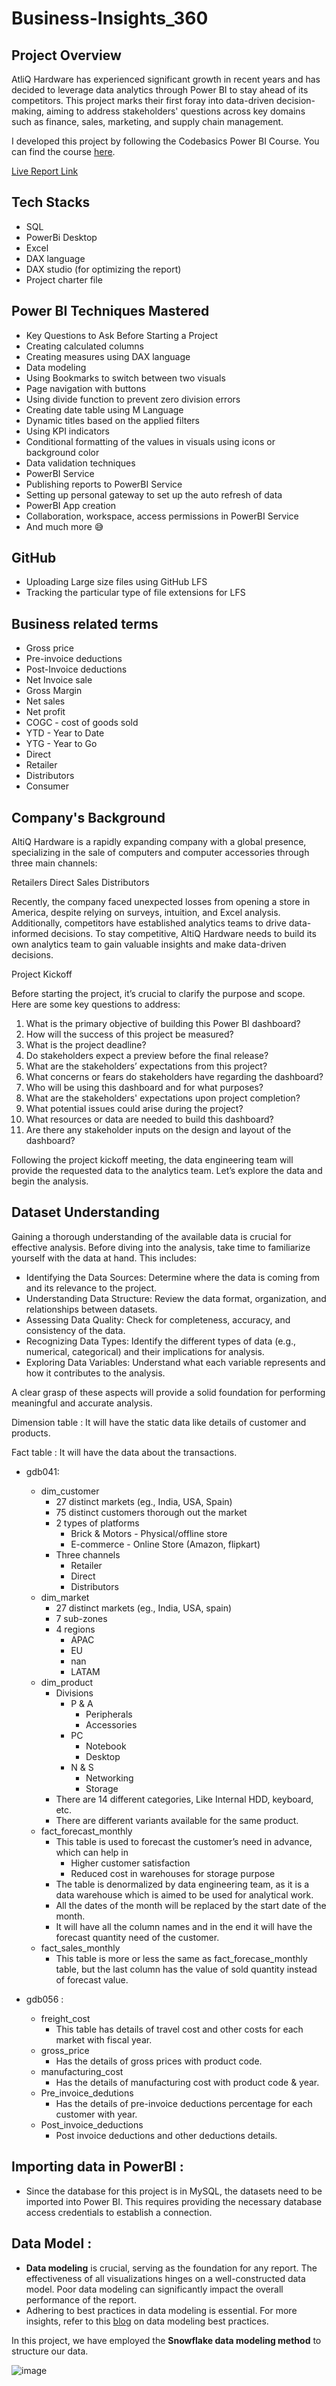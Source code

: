 # Business-Insights_360

## Project Overview

AtliQ Hardware has experienced significant growth in recent years and has decided to leverage data analytics through Power BI to stay ahead of its competitors. This project marks their first foray into data-driven decision-making, aiming to address stakeholders' questions across key domains such as finance, sales, marketing, and supply chain management.

I developed this project by following the Codebasics Power BI Course. You can find the course [here](https://codebasics.io/bootcamps/data-analytics-bootcamp-with-practical-job-assistance).

[Live Report Link](https://app.powerbi.com/view?r=eyJrIjoiNGEwYmE5NTEtYWNiZS00NTNiLWJjMTktOGU2YzFkYWRkYWU4IiwidCI6ImRmODY3OWNkLWE4MGUtNDVkOC05OWFjLWM4M2VkN2ZmOTVhMCJ9)

## Tech Stacks

- SQL
- PowerBi Desktop
- Excel
- DAX language
- DAX studio (for optimizing the report)
- Project charter file

## Power BI Techniques Mastered

- Key Questions to Ask Before Starting a Project
- Creating calculated columns
- Creating measures using DAX language
- Data modeling
- Using Bookmarks to switch between two visuals
- Page navigation with buttons
- Using divide function to prevent zero division errors
- Creating date table using M Language
- Dynamic titles based on the applied filters
- Using KPI indicators
- Conditional formatting of the values in visuals using icons or background color
- Data validation techniques
- PowerBI Service
- Publishing reports to PowerBI Service
- Setting up personal gateway to set up the auto refresh of data
- PowerBI App creation
- Collaboration, workspace, access permissions in PowerBI Service
- And much more 😅

## GitHub

- Uploading Large size files using GitHub LFS
- Tracking the particular type of file extensions for LFS

## Business related terms

- Gross price
- Pre-invoice deductions
- Post-Invoice deductions
- Net Invoice sale
- Gross Margin
- Net sales
- Net profit
- COGC - cost of goods sold
- YTD - Year to Date
- YTG - Year to Go
- Direct
- Retailer
- Distributors
- Consumer

## Company's Background

AltiQ Hardware is a rapidly expanding company with a global presence, specializing in the sale of computers and computer accessories through three main channels:

Retailers
Direct Sales
Distributors

Recently, the company faced unexpected losses from opening a store in America, despite relying on surveys, intuition, and Excel analysis. Additionally, competitors have established analytics teams to drive data-informed decisions. To stay competitive, AltiQ Hardware needs to build its own analytics team to gain valuable insights and make data-driven decisions.

Project Kickoff

Before starting the project, it’s crucial to clarify the purpose and scope. Here are some key questions to address:

1. What is the primary objective of building this Power BI dashboard?
2. How will the success of this project be measured?
3. What is the project deadline?
4. Do stakeholders expect a preview before the final release?
5. What are the stakeholders’ expectations from this project?
6. What concerns or fears do stakeholders have regarding the dashboard?
7. Who will be using this dashboard and for what purposes?
8. What are the stakeholders' expectations upon project completion?
9. What potential issues could arise during the project?
10. What resources or data are needed to build this dashboard?
11. Are there any stakeholder inputs on the design and layout of the dashboard?

Following the project kickoff meeting, the data engineering team will provide the requested data to the analytics team. 
Let’s explore the data and begin the analysis.

## Dataset Understanding

Gaining a thorough understanding of the available data is crucial for effective analysis. Before diving into the analysis, take time to familiarize yourself with the data at hand. This includes:

- Identifying the Data Sources: Determine where the data is coming from and its relevance to the project.
- Understanding Data Structure: Review the data format, organization, and relationships between datasets.
- Assessing Data Quality: Check for completeness, accuracy, and consistency of the data.
- Recognizing Data Types: Identify the different types of data (e.g., numerical, categorical) and their implications for analysis.
- Exploring Data Variables: Understand what each variable represents and how it contributes to the analysis.

A clear grasp of these aspects will provide a solid foundation for performing meaningful and accurate analysis.

Dimension table : It will have the static data like details of customer and products.

Fact table : It will have the data about the transactions.

- gdb041:
  - dim_customer
    - 27 distinct markets (eg., India, USA, Spain)
    - 75 distinct customers thorough out the market
    - 2 types of platforms
      - Brick & Motors - Physical/offline store
      - E-commerce - Online Store (Amazon, flipkart)
    - Three channels
      - Retailer
      - Direct
      - Distributors
  - dim_market
     - 27 distinct markets (eg., India, USA, spain)
     - 7 sub-zones
     - 4 regions
        - APAC
        - EU
        - nan
        - LATAM
  - dim_product
    - Divisions
       - P & A
          - Peripherals
          - Accessories
        - PC
          - Notebook
          - Desktop
        - N & S
          - Networking
          - Storage
    - There are 14 different categories, Like Internal HDD, keyboard, etc.
    - There are different variants available for the same product.
  - fact_forecast_monthly
    - This table is used to forecast the customer’s need in advance, which can help in
       - Higher customer satisfaction
       - Reduced cost in warehouses for storage purpose
    - The table is denormalized by data engineering team, as it is a data warehouse which is aimed to be used for analytical work.
    - All the dates of the month will be replaced by the start date of the month.
    - It will have all the column names and in the end it will have the forecast quantity need of the customer.
  - fact_sales_monthly
    - This table is more or less the same as fact_forecase_monthly table, but the last column has the value of sold quantity instead of forecast value.

- gdb056 :
   - freight_cost
     - This table has details of travel cost and other costs for each market with fiscal year.
   - gross_price
     - Has the details of gross prices with product code.
   - manufacturing_cost
     - Has the details of manufacturing cost with product code & year.
   - Pre_invoice_dedutions
     - Has the details of pre-invoice deductions percentage for each customer with year.
   - Post_invoice_deductions
     - Post invoice deductions and other deductions details.

## Importing data in PowerBI :

- Since the database for this project is in MySQL, the datasets need to be imported into Power BI. This requires providing the necessary database access credentials to establish a connection.

## Data Model :

- **Data modeling** is crucial, serving as the foundation for any report. The effectiveness of all visualizations hinges on a well-constructed data model. Poor data modeling can significantly impact the overall performance of the report.
- Adhering to best practices in data modeling is essential. For more insights, refer to this [blog](https://addendanalytics.com/blog/data-modelling-best-practices) on data modeling best practices.

In this project, we have employed the **Snowflake data modeling method** to structure our data.

![image](https://github.com/user-attachments/assets/e34f08f3-3477-4474-b78c-84fb33e2974a)






